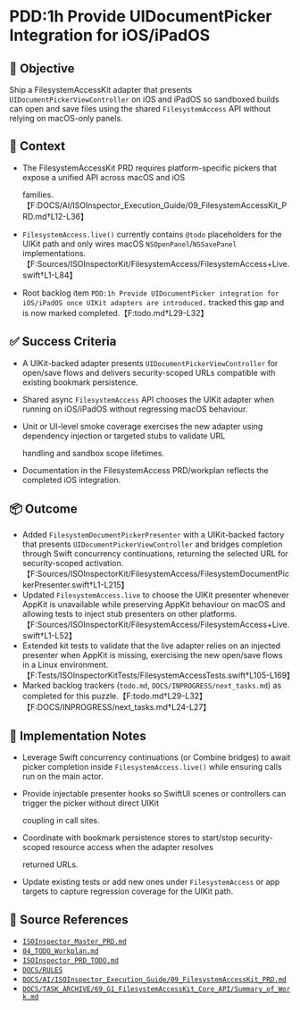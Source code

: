 # PDD:1h Provide UIDocumentPicker Integration for iOS/iPadOS

## 🎯 Objective

Ship a FilesystemAccessKit adapter that presents `UIDocumentPickerViewController` on iOS and iPadOS so sandboxed builds can open and save files using the shared `FilesystemAccess` API without relying on macOS-only panels.

## 🧩 Context

- The FilesystemAccessKit PRD requires platform-specific pickers that expose a unified API across macOS and iOS

  families.【F:DOCS/AI/ISOInspector_Execution_Guide/09_FilesystemAccessKit_PRD.md†L12-L36】

- `FilesystemAccess.live()` currently contains `@todo` placeholders for the UIKit path and only wires macOS `NSOpenPanel`/`NSSavePanel` implementations.【F:Sources/ISOInspectorKit/FilesystemAccess/FilesystemAccess+Live.swift†L1-L84】
- Root backlog item `PDD:1h Provide UIDocumentPicker integration for iOS/iPadOS once UIKit adapters are introduced.` tracked this gap and is now marked completed.【F:todo.md†L29-L32】

## ✅ Success Criteria

- A UIKit-backed adapter presents `UIDocumentPickerViewController` for open/save flows and delivers security-scoped URLs compatible with existing bookmark persistence.
- Shared async `FilesystemAccess` API chooses the UIKit adapter when running on iOS/iPadOS without regressing macOS behaviour.
- Unit or UI-level smoke coverage exercises the new adapter using dependency injection or targeted stubs to validate URL

  handling and sandbox scope lifetimes.

- Documentation in the FilesystemAccess PRD/workplan reflects the completed iOS integration.

## 📦 Outcome

- Added `FilesystemDocumentPickerPresenter` with a UIKit-backed factory that presents `UIDocumentPickerViewController` and bridges completion through Swift concurrency continuations, returning the selected URL for security-scoped activation.【F:Sources/ISOInspectorKit/FilesystemAccess/FilesystemDocumentPickerPresenter.swift†L1-L215】
- Updated `FilesystemAccess.live` to choose the UIKit presenter whenever AppKit is unavailable while preserving AppKit behaviour on macOS and allowing tests to inject stub presenters on other platforms.【F:Sources/ISOInspectorKit/FilesystemAccess/FilesystemAccess+Live.swift†L1-L52】
- Extended kit tests to validate that the live adapter relies on an injected presenter when AppKit is missing,
  exercising the new open/save flows in a Linux
  environment.【F:Tests/ISOInspectorKitTests/FilesystemAccessTests.swift†L105-L169】
- Marked backlog trackers (`todo.md`, `DOCS/INPROGRESS/next_tasks.md`) as completed for this puzzle.【F:todo.md†L29-L32】【F:DOCS/INPROGRESS/next_tasks.md†L24-L27】

## 🔧 Implementation Notes

- Leverage Swift concurrency continuations (or Combine bridges) to await picker completion inside `FilesystemAccess.live()` while ensuring calls run on the main actor.
- Provide injectable presenter hooks so SwiftUI scenes or controllers can trigger the picker without direct UIKit

  coupling in call sites.

- Coordinate with bookmark persistence stores to start/stop security-scoped resource access when the adapter resolves

  returned URLs.

- Update existing tests or add new ones under `FilesystemAccess` or app targets to capture regression coverage for the UIKit path.

## 🧠 Source References

- [`ISOInspector_Master_PRD.md`](../AI/ISOViewer/ISOInspector_PRD_Full/ISOInspector_Master_PRD.md)
- [`04_TODO_Workplan.md`](../AI/ISOInspector_Execution_Guide/04_TODO_Workplan.md)
- [`ISOInspector_PRD_TODO.md`](../AI/ISOViewer/ISOInspector_PRD_TODO.md)
- [`DOCS/RULES`](../RULES)
- [`DOCS/AI/ISOInspector_Execution_Guide/09_FilesystemAccessKit_PRD.md`](../AI/ISOInspector_Execution_Guide/09_FilesystemAccessKit_PRD.md)
- [`DOCS/TASK_ARCHIVE/69_G1_FilesystemAccessKit_Core_API/Summary_of_Work.md`](../TASK_ARCHIVE/69_G1_FilesystemAccessKit_Core_API/Summary_of_Work.md)
